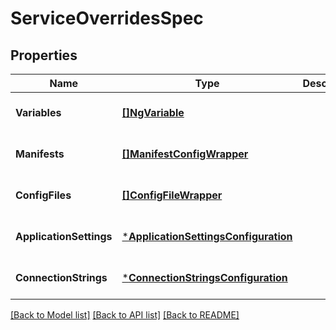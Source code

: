 # ServiceOverridesSpec

## Properties
Name | Type | Description | Notes
------------ | ------------- | ------------- | -------------
**Variables** | [**[]NgVariable**](NGVariable.md) |  | [optional] [default to null]
**Manifests** | [**[]ManifestConfigWrapper**](ManifestConfigWrapper.md) |  | [optional] [default to null]
**ConfigFiles** | [**[]ConfigFileWrapper**](ConfigFileWrapper.md) |  | [optional] [default to null]
**ApplicationSettings** | [***ApplicationSettingsConfiguration**](ApplicationSettingsConfiguration.md) |  | [optional] [default to null]
**ConnectionStrings** | [***ConnectionStringsConfiguration**](ConnectionStringsConfiguration.md) |  | [optional] [default to null]

[[Back to Model list]](../README.md#documentation-for-models) [[Back to API list]](../README.md#documentation-for-api-endpoints) [[Back to README]](../README.md)

